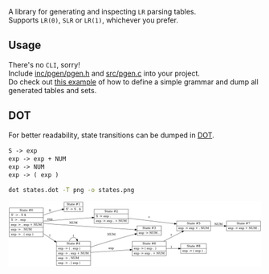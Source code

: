 A library for generating and inspecting `LR` parsing tables.  
Supports `LR(0)`, `SLR` or `LR(1)`, whichever you prefer.

## Usage

There's no `CLI`, sorry!  
Include [inc/pgen/pgen.h](inc/pgen/pgen.h) and [src/pgen.c](src/pgen.c) into your project.  
Do check out [this example](./tests/exp.c) of how to define a simple grammar and dump all generated tables and sets.

## DOT

For better readability, state transitions can be dumped in [DOT](https://en.wikipedia.org/wiki/DOT_(graph_description_language)).

```
S -> exp
exp -> exp + NUM
exp -> NUM
exp -> ( exp )
```

```bash
dot states.dot -T png -o states.png
```

![](states.png)